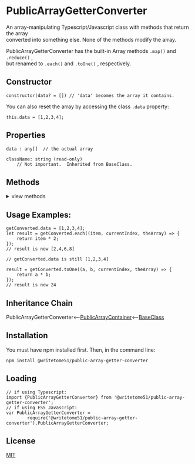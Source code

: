 # PublicArrayGetterConverter

An array-manipulating Typescript/Javascript class with methods that return the array   
converted into something else.  None of the methods modify the array.

PublicArrayGetterConverter has the built-in Array methods  `.map()`  and  `.reduce()` ,  
but renamed to  `.each()`  and  `.toOne()` , respectively.

## Constructor
```
constructor(data? = []) // 'data' becomes the array it contains.
```

You can also reset the array by accessing the class `.data` property:
```
this.data = [1,2,3,4];
```


## Properties
```
data : any[]  // the actual array

className: string (read-only)
    // Not important.  Inherited from BaseClass.
```


## Methods
<details>
<summary>view methods</summary>


```	
each(
    mappingFunction: ((item: any, index?, array?) => any)
): any[]
    // Does the same thing as Array.map()
    // Returns new array with each value in old array converted into something else.

toOne(
    reducingFunction: ((total: any, currentValue: any, currentIndex?: number, array?: any[]) => any),
    initialValue?: any
): any
    // Does the same thing as Array.reduce(), but with a much better name.
``` 
The methods below are not important to know about in order to use this  
class.  They're inherited from [BaseClass](https://github.com/writetome51/typescript-base-class#baseclass) .
``` 
protected   _createGetterAndOrSetterForEach(
		propertyNames: string[],
		configuration: IGetterSetterConfiguration
	   ) : void
    /*********************
    Use this method when you have a bunch of properties that need getter and/or 
    setter functions that all do the same thing. You pass in an array of string 
    names of those properties, and the method attaches the same getter and/or 
    setter function to each property.
    IGetterSetterConfiguration is this object:
    {
        get_setterFunction?: (
             propertyName: string, index?: number, propertyNames?: string[]
        ) => Function,
	    // get_setterFunction takes the property name as first argument and 
	    // returns the setter function.  The setter function must take one 
	    // parameter and return void.
	    
        get_getterFunction?: (
             propertyName: string, index?: number, propertyNames?: string[]
        ) => Function
	    // get_getterFunction takes the property name as first argument and 
	    // returns the getter function.  The getter function must return something.
    }
    *********************/ 


protected   _returnThis_after(voidExpression: any) : this
    // voidExpression is executed, then function returns this.
    // Even if voidExpression returns something, the returned data isn't used.

protected   _runMethod_and_returnThis(
    callingObject, 
    method: Function, 
    methodArgs: any[], 
    additionalAction?: Function // takes the result returned by method as an argument.
) : this
```
</details>


## Usage Examples:

    getConverted.data = [1,2,3,4];  
    let result = getConverted.each((item, currentIndex, theArray) => {
	    return item * 2;
    });
    // result is now [2,4,6,8]

    // getConverted.data is still [1,2,3,4]

    result = getConverted.toOne((a, b, currentIndex, theArray) => {
	    return a * b;
    });
    // result is now 24

## Inheritance Chain

PublicArrayGetterConverter<--[PublicArrayContainer](https://github.com/writetome51/public-array-container#publicarraycontainer)<--[BaseClass](https://github.com/writetome51/typescript-base-class#baseclass)


## Installation

You must have npm installed first. Then, in the command line:

    npm install @writetome51/public-array-getter-converter

## Loading

    // if using Typescript:
    import {PublicArrayGetterConverter} from '@writetome51/public-array-getter-converter';
    // if using ES5 Javascript:
    var PublicArrayGetterConverter = 
            require('@writetome51/public-array-getter-converter').PublicArrayGetterConverter;


## License
[MIT](https://choosealicense.com/licenses/mit/)

